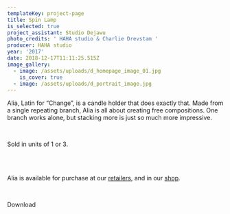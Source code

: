 ```yaml
---
templateKey: project-page
title: Spin Lamp
is_selected: true
project_assistant: Studio Dejawu
photo_credits: ' HAHA studio & Charlie Drevstam '
producer: HAHA studio
year: '2017'
date: 2018-12-17T11:11:25.515Z
image_gallery:
  - image: /assets/uploads/d_homepage_image_01.jpg
    is_cover: true
  - image: /assets/uploads/d_portrait_image.jpg
---
```

Alia, Latin for “Change”, is a candle holder that does exactly that. Made from a single repeating branch, Alia is all about creating free compositions. One branch works alone, but stacking more is just so much more impressive.

<br>

Sold in units of 1 or 3.

<br>
<br>

Alia is available for purchase at our [retailers](https://google.com), and in our [shop](https://google.com).

<br>

Download
